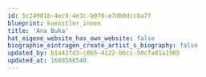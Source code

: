 ```yaml
---
id: 5c24901b-4ec9-4e3c-b070-e7db0dcc8a7f
blueprint: kuenstler_innen
title: 'Ana Buka'
hat_eigene_website_has_own_website: false
biographie_eintragen_create_artist_s_biography: false
updated_by: b1a43fd3-c865-4122-b6cc-50cfa81a1985
updated_at: 1688586540
---
```

